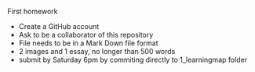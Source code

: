 First homework
- Create a GitHub account
- Ask to be a collaborator of this repository 
- File needs to be in a Mark Down file format 
- 2 images and 1 essay, no longer than 500 words 
- submit by Saturday 6pm by commiting directly to 1_learningmap folder
